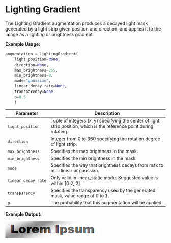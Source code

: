 # Lighting Gradient

The Lighting Gradient augmentation produces a decayed light mask generated by a light strip given position and direction, and applies it to the image as a lighting or brightness gradient.

**Example Usage:**

```python
augmentation = LightingGradient(
	light_position=None,
	direction=None,
	max_brightness=255,
	min_brightness=0,
	mode="gaussian",
	linear_decay_rate=None,
	transparency=None,
	p=0.5
    )
```

| Parameter | Description |
|---|---|
| `light_position` | Tuple of integers (x, y) specifying the center of light strip position, which is the reference point during rotating. |
| `direction` | Integer from 0 to 360 specifying the rotation degree of light strip. |
| `max_brightness` | Specifies the max brightness in the mask. |
| `min_brightness` | Specifies the min brightness in the mask. |
| `mode` | Specifies the way that brightness decays from max to min: linear or gaussian. |
| `linear_decay_rate` | Only valid in linear_static mode. Suggested value is within [0.2, 2] |
| `transparency` | Specifies the transparency used by the generated mask, value range of 0 to 1. |
| `p` | The probability that this augmentation will be applied. |

**Example Output:**

![Lighting Gradient](images/Augmentations/LightingGradient.png)

